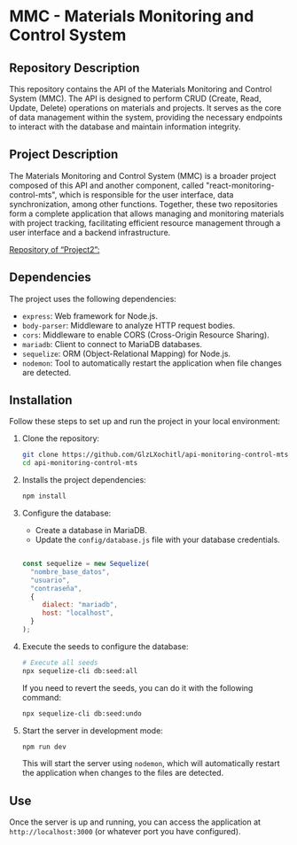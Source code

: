 # MMC - Materials Monitoring and Control System

## Repository Description

This repository contains the API of the Materials Monitoring and Control System (MMC). The API is designed to perform CRUD (Create, Read, Update, Delete) operations on materials and projects. It serves as the core of data management within the system, providing the necessary endpoints to interact with the database and maintain information integrity.

## Project Description 

The Materials Monitoring and Control System (MMC) is a broader project composed of this API and another component, called "react-monitoring-control-mts", which is responsible for the user interface, data synchronization, among other functions. Together, these two repositories form a complete application that allows managing and monitoring materials with project tracking, facilitating efficient resource management through a user interface and a backend infrastructure.

[Repository of “Project2”: ](https://github.com/GlzLXochitl/react-monitoring-control-mts.git)

## Dependencies

The project uses the following dependencies:

- `express`: Web framework for Node.js.
- `body-parser`: Middleware to analyze HTTP request bodies.
- `cors`: Middleware to enable CORS (Cross-Origin Resource Sharing).
- `mariadb`: Client to connect to MariaDB databases.
- `sequelize`: ORM (Object-Relational Mapping) for Node.js.
- `nodemon`: Tool to automatically restart the application when file changes are detected.

## Installation

Follow these steps to set up and run the project in your local environment:

1. Clone the repository:

   ```sh
   git clone https://github.com/GlzLXochitl/api-monitoring-control-mts.git
   cd api-monitoring-control-mts
   ```

2. Installs the project dependencies:

   ```sh
   npm install
   ```

3. Configure the database:

   - Create a database in MariaDB.
   - Update the `config/database.js` file with your database credentials.

   ```javascript

   const sequelize = new Sequelize(
     "nombre_base_datos",
     "usuario",
     "contraseña",
     {
        dialect: "mariadb",
        host: "localhost",
     }
   );

   ```

4. Execute the seeds to configure the database:

   ```sh
   # Execute all seeds
   npx sequelize-cli db:seed:all
   ```

   If you need to revert the seeds, you can do it with the following command:

   ```sh
   npx sequelize-cli db:seed:undo
   ```

5. Start the server in development mode:

   ```sh
   npm run dev
   ```

   This will start the server using `nodemon`, which will automatically restart the application when changes to the files are detected.

## Use

Once the server is up and running, you can access the application at `http://localhost:3000` (or whatever port you have configured).
